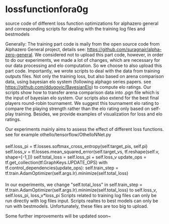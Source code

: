 # lossfunctionfora0g
source code of different loss function optimizations for alphazero general and corresponding scripts for dealing with the training log files and bestmodels

Generally: 
The training part code is maily from the open source code from Alphazero General project, details see: https://github.com/suragnair/alpha-zero-general. 
We considered not to upload this part code, however, in order to do our experiments, we made a lot of changes, which are necessary for our data processing 
and elo computation. So we choose to also upload this part code. Importantly, we wrote scripts to deal with the data from training outputs files. Not only 
the training loss, but also based on arena comparison data, using bayesian elo system (following alphago series papers. see https://github.com/ddugovic/BayesianElo)
to compute elo ratings. Our scripts show how to transfer arena comparison data into .pgn file which is the input of bayesian elo system. Our scripts also extend for 
the best final players round-robin tournament. We suggest this tournament elo rating to compare the playing strength rather than the elo rating only based on self-play training. 
Besides, we provide examples of visualization for loss and elo ratings.

Our experiments mainly aims to assess the effect of different loss functions. see for example othello/tensorflow/OthelloNNet.py
####
self.loss_pi =  tf.losses.softmax_cross_entropy(self.target_pis, self.pi)
        self.loss_v = tf.losses.mean_squared_error(self.target_vs, tf.reshape(self.v, shape=[-1,]))
        self.total_loss = self.loss_pi + self.loss_v
        update_ops = tf.get_collection(tf.GraphKeys.UPDATE_OPS)
        with tf.control_dependencies(update_ops):
            self.train_step = tf.train.AdamOptimizer(self.args.lr).minimize(self.total_loss)
####

In our experiments, we change "self.total_loss" in self.train_step = tf.train.AdamOptimizer(self.args.lr).minimize(self.total_loss) to self.loss_v, self.loss_pi, loss_v*loss_pi
Scripts related to training log files can only be run directly with log files input. 
Scripts realtes to best models can only be run with bestmodels.
Unfortunately, these files are too big to upload.

Some further improvements will be updated soon~

